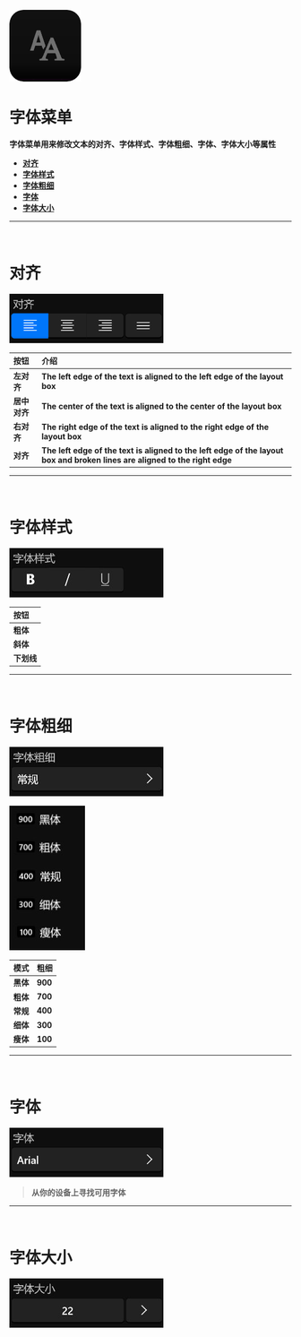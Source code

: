 ![Image](Images/AllMenus_TextMenu.png)
# **字体菜单**
**字体菜单用来修改文本的对齐、字体样式、字体粗细、字体、字体大小等属性**
- [**对齐**](#对齐)
- [**字体样式**](#字体样式)
- [**字体粗细**](#字体粗细)
- [**字体**](#字体)
- [**字体大小**](#字体大小)


---
<br/>

# **对齐**
![Image](Images/AllMenus_TextMenu_Align.jpg)

|**按钮**|**介绍**|
|:-|:-|
|**左对齐**|**The left edge of the text is aligned to the left edge of the layout box**|
|**居中对齐**|**The center of the text is aligned to the center of the layout box**|
|**右对齐**|**The right edge of the text is aligned to the right edge of the layout box**|
|**对齐**|**The left edge of the text is aligned to the left edge of the layout box and broken lines are aligned to the right edge**|

---
<br/>

# **字体样式**
![Image](Images/AllMenus_TextMenu_FontStyle.jpg)

|**按钮**|
|:-|
|**粗体**|
|**斜体**|
|**下划线**|


---
<br/>

# **字体粗细**
![Image](Images/AllMenus_TextMenu_FontWeight.jpg)

![Image](Images/AllMenus_TextMenu_FontWeight_Second.jpg)

|**模式**|**粗细**|
|:-|:-|
|**黑体**|**900**|
|**粗体**|**700**|
|**常规**|**400**|
|**细体**|**300**|
|**瘦体**|**100**|


---
<br/>

# **字体**
![Image](Images/AllMenus_TextMenu_FontFamily.jpg)

> **从你的设备上寻找可用字体**

---
<br/>

# **字体大小**
![Image](Images/AllMenus_TextMenu_FontSize.jpg)